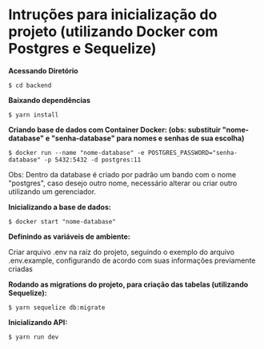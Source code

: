 # Intruções para inicialização do projeto (utilizando Docker com Postgres e Sequelize)

**Acessando Diretório**

    $ cd backend

**Baixando dependências**

    $ yarn install

**Criando base de dados com Container Docker: (obs: substituir "nome-database" e "senha-database" para nomes e senhas de sua escolha)**

    $ docker run --name "nome-database" -e POSTGRES_PASSWORD="senha-database" -p 5432:5432 -d postgres:11

Obs: Dentro da database é criado por padrão um bando com o nome "postgres", caso desejo outro nome, necessário alterar ou criar outro utilizando um gerenciador.

**Inicializando a base de dados:**

    $ docker start "nome-database"

**Definindo as variáveis de ambiente:**

Criar arquivo .env na raiz do projeto, seguindo o exemplo do arquivo .env.example, configurando de acordo com suas informações previamente criadas

**Rodando as migrations do projeto, para criação das tabelas (utilizando Sequelize):**

    $ yarn sequelize db:migrate


**Inicializando API:**

    $ yarn run dev
